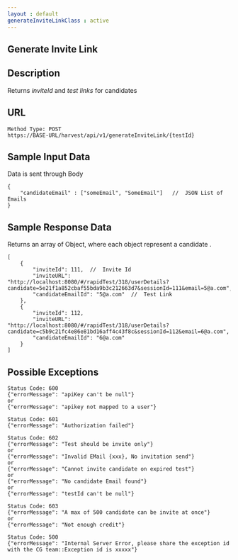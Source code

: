 ```yaml
---
layout : default
generateInviteLinkClass : active
---
```


Generate Invite Link
---
                                           

Description
---
Returns *inviteId* and *test links* for candidates

URL
---

```
Method Type: POST
https://BASE-URL/harvest/api/v1/generateInviteLink/{testId}
```
Sample Input Data
---
Data is sent through Body
```
{
	"candidateEmail" : ["someEmail", "SomeEmail"]   //  JSON List of Emails
}
```
Sample Response Data
---
Returns an array of Object, where each object represent a candidate .
```
[
    {
        "inviteId": 111,  //  Invite Id
        "inviteURL": "http://localhost:8080/#/rapidTest/318/userDetails?candidate=5e21f1a852cbaf55bda9b3c212663d7&sessionId=111&email=5@a.com",
        "candidateEmailId": "5@a.com"  //  Test Link
    },
    {
        "inviteId": 112,
        "inviteURL": "http://localhost:8080/#/rapidTest/318/userDetails?candidate=c5b9c21fc4e86e81bd16aff4c43f8c&sessionId=112&email=6@a.com",
        "candidateEmailId": "6@a.com"
    }
]
```

Possible Exceptions
---
```
Status Code: 600
{"errorMessage": "apiKey can't be null"}
or 
{"errorMessage": "apikey not mapped to a user"}
```
```
Status Code: 601
{"errorMessage": "Authorization failed"}
```
```
Status Code: 602
{"errorMessage": "Test should be invite only"}
or
{"errorMessage": "Invalid EMail {xxx}, No invitation send"}
or
{"errorMessage": "Cannot invite candidate on expired test"}
or
{"errorMessage": "No candidate Email found"}
or
{"errorMessage": "testId can't be null"}
```
```
Status Code: 603
{"errorMessage": "A max of 500 candidate can be invite at once"}
or
{"errorMessage": "Not enough credit"}
```


```
Status Code: 500
{"errorMessage": "Internal Server Error, please share the exception id with the CG team::Exception id is xxxxx"}
```

